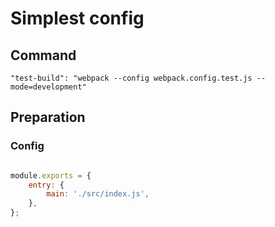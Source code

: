 # Simplest config

## Command

`"test-build": "webpack --config webpack.config.test.js --mode=development"`

## Preparation

### Config

```javascript

module.exports = {
    entry: {
        main: './src/index.js',
    },
};

```


